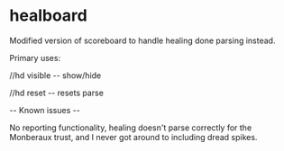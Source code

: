 # healboard
Modified version of scoreboard to handle healing done parsing instead.

Primary uses:

//hd visible -- show/hide

//hd reset   -- resets parse


-- Known issues --

No reporting functionality, healing doesn't parse correctly for the Monberaux trust, and I never got around to including dread spikes.
